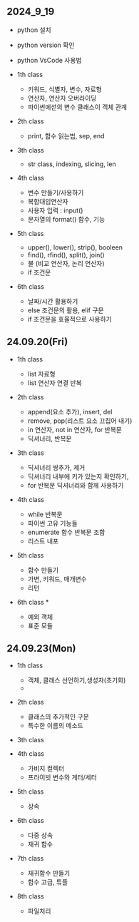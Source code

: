 ## 2024_9_19
<!-- - ![default](image/Default_2.jpg) 이미지 삽입방법-->
- python 설치
- python version 확인
- python VsCode 사용법

- 1th class
    - 키워드, 식별자, 변수, 자료형
    - 연산자, 연산자 오버라이딩
    - 파이썬에섣의 변수 클래스이 객체 관계
- 2th class
    - print, 함수 읽는법, sep, end
- 3th class
    - str class, indexing, slicing, len
- 4th class
  - 변수 만들기/사용하기
  - 복합대입연산자
  - 사용자 입력 : input()
  - 문자열의 format() 함수, 기능
- 5th class
  - upper(), lower(), strip(), booleen
  - find(), rfind(), split(), join()
  - 불 (비교 연산자, 논리 연산자)
  - if 조건문
- 6th class
  - 날짜/시간 활용하기
  - else 조건문의 활용, elif 구문
  - if 조건문을 효율적으로 사용하기

## 24.09.20(Fri)

- 1th class
  - list 자료형
  - list 연산자 연결 반복

- 2th class
  - append(요소 추가), insert, del
  - remove, pop(리스트 요소 끄집어 내기)
  - in 연산자, not in 연산자, for 반복문
  - 딕셔너리, 반복문

- 3th class
  - 딕셔너리 쌍추가, 제거
  - 딕셔너리 내부에 키가 있는지 확인하기,
  - for 반복문 딕셔너리와 함께 사용하기

- 4th class
  - while 반복문
  - 파이썬 고유 기능들
  - enumerate 함수 반복문 조합
  - 리스트 내포

- 5th class
  - 함수 만들기
  - 가변, 키워드, 매개변수
  - 리턴

- 6th class *
  - 예외 객체
  - 표준 모듈 

## 24.09.23(Mon)
- 1th class
  - 객체, 클래스 선언하기,생성자(초기화)
  - 
- 2th class
  - 클래스의 추가적인 구문
  - 특수한 이름의 메소드

- 3th class

- 4th class
  - 가비지 컬렉터
  - 프라이빗 변수와 게터/세터

- 5th class
  - 상속

- 6th class
  - 다중 상속
  - 재귀 함수

- 7th class
  - 재귀함수 만들기
  - 함수 고급, 튜플

- 8th class
  - 파일처리
